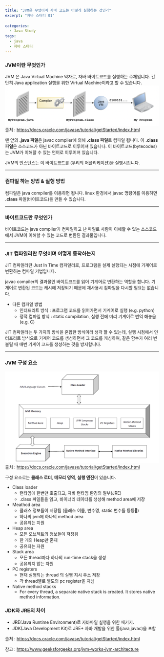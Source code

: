 ```yaml
---
title: "JVM은 무엇이며 자바 코드는 어떻게 실행하는 것인가"
excerpt: "자바 스터디 01"

categories:
  - Java Study
tags:
  - java
  - 자바 스터디
---
```


### JVM이란 무엇인가
JVM 은 Java Virtual Machine 약자로, 자바 바이트코드를 실행하는 주체입니다.
간단히 Java application 실행을 위한 Virtual Machine이라고 할 수 있습니다.
![jvm1](/assets/images/java1.png)
출처 : <https://docs.oracle.com/javase/tutorial/getStarted/index.html>

맨 앞의 **.java 파일**은 javac compiler에 의해 **.class 파일**로 컴파일 됩니다.
이 **.class 파일**은 소스코드가 아닌 바이트코드로 이루어져 있습니다.
이 바이트코드(bytecodes)는 JVM가 이해햘 수 있는 언어로 이루어져 있습니다.

JVM의 인스턴스는 이 바이트코드를 (우리의 어플리케이션)을 실행시킵니다.

-------------
### 컴파일 하는 방법 & 실행 방법
컴파일은 java compiler를 이용하면 됩니다.
linux 환경에서 javac 명령어를 이용하면 **.class** 파일(바이트코드)을 만들 수 있습니다.

-------------
### 바이트코드란 무엇인가
바이트코드는 java compiler가 컴파일하고 난 파일로
사람이 이해할 수 있는 소스코드에서 JVM이 이해할 수 있는 코드로 변환된 결과물입니다.

-------------
### JIT 컴파일러란 무엇이며 어떻게 동작하는지
JIT 컴파일러란 Just In Time 컴파일러로,
프로그램을 실제 실행되는 시점에 기계어로 변환하는 컴파일 기법입니다.

javac compiler의 결과물인 바이트코드를 읽어 기계어로 변환하는 역할을 합니다.
기계어로 변환된 코드는 캐시에 저장되기 때문에 재사용시 컴파일을 다시할 필요는 없습니다.

* 다른 컴파일 방법
  * 인터프리트 방식 : 프로그램 코드를 읽어가면서 기계어로 실행 (e.g. python)
  * 정적 컴파일 방식 : static compilation, 실행 전에 미리 기계어로 번역 해놓음 (e.g. C)

JIT 컴파일러는 두 가지의 방식을 혼합한 방식이라 생각 할 수 있는데, 실행 시점에서 인터프리트 방식으로 기계어 코드를 생성하면서 그 코드를 캐싱하여, 같은 함수가 여러 번 불릴 때 매번 기계어 코드를 생성하는 것을 방지합니다.

-------------
### JVM 구성 요소

![jvm2](/assets/images/java2.png)
출처 : <https://docs.oracle.com/javase/tutorial/getStarted/index.html>

구성 요소로는 **클래스 로더**, **메모리 영역**, **실행 엔진**이 있습니다.

* Class loader
  * 런타임에 한번만 호출되고, 자바 런타임 환경의 일부(JRE)
  * .class 파일들을 읽고, 바이너리 데이터를 생성해 method area에 저장
* Meathod area
  * 클래스 정보들이 저장됨 (클래스 이름, 변수명, static 변수들 등등)
  * 하나의 jvm에 하나의 method area
  * 공유되는 지원
* Heap area
  * 모든 오브젝트의 정보들이 저장됨
  * 한 개의 Heap만 존재
  * 공유되는 자원
* Stack area
  * 모든 thread마다 하나의 run-time stack을 생성
  * 공유되지 않는 자원
* PC registers
  * 현재 실행되는 thread 의 실행 지시 주소 저장
  * 각 thread별로 별도의 pc register을 지님
* Native method stacks
  * For every thread, a separate native stack is created. It stores native method information. 


### JDK와 JRE의 차이
* JRE(Java Runtime Environment)로 자바파일 실행을 위한 패키지.
* JDK(Java Development Kit)로 JRE+ 자바 개발을 위한 툴(java,javac)을 포함


출처 : https://docs.oracle.com/javase/tutorial/getStarted/index.html 

참고 : https://www.geeksforgeeks.org/jvm-works-jvm-architecture 